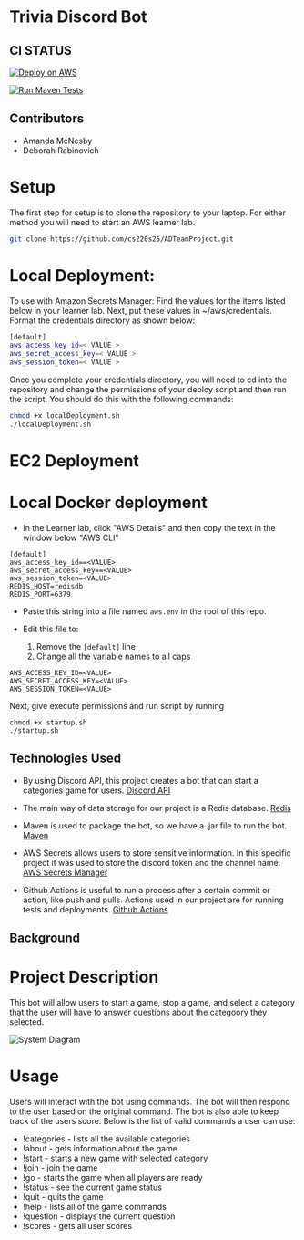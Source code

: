 # Trivia Discord Bot

## CI STATUS
[![Deploy on 
AWS](https://github.com/cs220s25/ADTeamProject2/actions/workflows/DeployOnAws.yml/badge.svg)](https://github.com/cs220s25/ADTeamProject2/actions/workflows/DeployOnAws.yml)

[![Run Maven 
Tests](https://github.com/cs220s25/ADTeamProject2/actions/workflows/run_tests.yml/badge.svg)](https://github.com/cs220s25/ADTeamProject2/actions/workflows/run_tests.yml)



## Contributors
* Amanda McNesby
* Deborah Rabinovich

# Setup
The first step for setup is to clone the repository to your laptop. For 
either method you will need to start an AWS learner lab.

```sh
git clone https://github.com/cs220s25/ADTeamProject.git
```

# Local Deployment:

To use with Amazon Secrets Manager:
Find the values for the items listed below in your learner lab. Next, put 
these values in ~/aws/credentials. Format the credentials directory as 
shown below:

 ```sh
[default]
aws_access_key_id=< VALUE >
aws_secret_access_key=< VALUE >
aws_session_token=< VALUE >
```

Once you complete your credentials directory, you will need to cd into the 
repository and change the permissions of your deploy script and then run 
the script. You should do this with the following commands: 
```sh
chmod +x localDeployment.sh
./localDeployment.sh
```

# EC2 Deployment



# Local Docker deployment
* In the Learner lab, click "AWS Details" and then copy the text in the window below "AWS CLI"

```
[default]
aws_access_key_id==<VALUE>
aws_secret_access_key==<VALUE>
aws_session_token=<VALUE>
REDIS_HOST=redisdb
REDIS_PORT=6379
```

* Paste this string into a file named `aws.env` in the root of this repo.

* Edit this file to:

  1. Remove the `[default]` line
  2. Change all the variable names to all caps


```
AWS_ACCESS_KEY_ID=<VALUE>
AWS_SECRET_ACCESS_KEY=<VALUE>
AWS_SESSION_TOKEN=<VALUE>
```
Next, give execute permissions and run script by running 
```
chmod +x startup.sh
./startup.sh
```

## Technologies Used
- By using Discord API, this project creates a bot that can start a categories game for users.  [Discord 
API](https://discord.com/developers/docs/intro)

- The main way of data storage for our project is a Redis database.  [Redis](https://redis.io/docs/latest/)

- Maven is used to package the bot, so we have a .jar file to run the bot.  [Maven](https://maven.apache.org/)

- AWS Secrets allows users to store sensitive information. In this specific project it was used to store the 
discord 
token and the channel name.  [AWS Secrets Manager](https://aws.amazon.com/secrets-manager/)

- Github Actions is useful to run a process after a certain commit or action, like push and pulls. Actions used in 
our project are for running tests and deployments.  [Github Actions](https://github.com/features/actions)


## Background


# Project Description

This bot will allow users to start a game, stop a game, and select a category that the user will have to answer questions about the categoory they selected.

![System Diagram](discordBotProject/uml.jpg)


# Usage

Users will interact with the bot using commands. The bot will then respond to the user based on the original command. The bot is also able to keep track of the users score. Below is the list of valid commands a user can use:

- !categories - lists all the available categories
- !about - gets information about the game
- !start <category> - starts a new game with selected category
- !join - join the game
- !go - starts the game when all players are ready
- !status - see the current game status
- !quit - quits the game
- !help - lists all of the game commands
- !question - displays the current question
- !scores - gets all user scores
